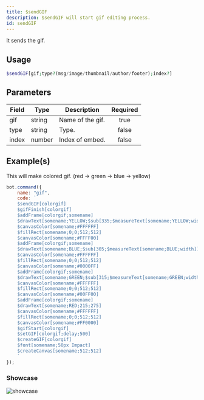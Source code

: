 ```yaml
---
title: $sendGIF
description: $sendGIF will start gif editing process.
id: sendGIF
---
```


It sends the gif.

## Usage

```php
$sendGIF[gif;type?(msg/image/thumbnail/author/footer);index?]
```

## Parameters

| Field | Type | Description | Required |
| ----- | ---- | ----------- | :------: |
| gif | string | Name of the gif. | true |
| type | string | Type. | false |
| index | number | Index of embed. | false |

## Example(s)

This will make colored gif. (red -> green -> blue -> yellow)

```js
bot.command({
    name: "gif",
    code: `
    $sendGIF[colorgif]
    $gifFinish[colorgif]
    $addFrame[colorgif;somename]
    $drawText[somename;YELLOW;$sub[335;$measureText[somename;YELLOW;width]];275]
    $canvasColor[somename;#FFFFFF]
    $fillRect[somename;0;0;512;512]
    $canvasColor[somename;#FFFF00]
    $addFrame[colorgif;somename]
    $drawText[somename;BLUE;$sub[305;$measureText[somename;BLUE;width]];275]
    $canvasColor[somename;#FFFFFF]
    $fillRect[somename;0;0;512;512]
    $canvasColor[somename;#0000FF]
    $addFrame[colorgif;somename]
    $drawText[somename;GREEN;$sub[315;$measureText[somename;GREEN;width]];275]
    $canvasColor[somename;#FFFFFF]
    $fillRect[somename;0;0;512;512]
    $canvasColor[somename;#00FF00]
    $addFrame[colorgif;somename]
    $drawText[somename;RED;215;275]
    $canvasColor[somename;#FFFFFF]
    $fillRect[somename;0;0;512;512]
    $canvasColor[somename;#FF0000]
    $gifStart[colorgif]
    $setGIF[colorgif;delay;500]
    $createGIF[colorgif]
    $font[somename;50px Impact]
    $createCanvas[somename;512;512]
    `
});
``` 

### Showcase

![showcase](https://github.com/LordexDuck3990/aoicaweb/blob/master/docs/functions/img/colorgif.png?raw=true)